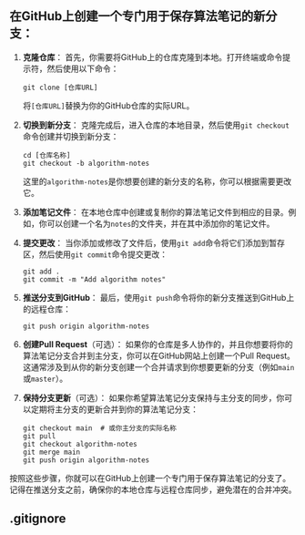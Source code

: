 

## 在GitHub上创建一个专门用于保存算法笔记的新分支：

1. **克隆仓库**： 首先，你需要将GitHub上的仓库克隆到本地。打开终端或命令提示符，然后使用以下命令：

   ```
   git clone [仓库URL]
   ```

   将`[仓库URL]`替换为你的GitHub仓库的实际URL。

2. **切换到新分支**： 克隆完成后，进入仓库的本地目录，然后使用`git checkout`命令创建并切换到新分支：

   ```
   cd [仓库名称]
   git checkout -b algorithm-notes
   ```

   这里的`algorithm-notes`是你想要创建的新分支的名称，你可以根据需要更改它。

3. **添加笔记文件**： 在本地仓库中创建或复制你的算法笔记文件到相应的目录。例如，你可以创建一个名为`notes`的文件夹，并在其中添加你的笔记文件。

4. **提交更改**： 当你添加或修改了文件后，使用`git add`命令将它们添加到暂存区，然后使用`git commit`命令提交更改：

   ```
   git add .
   git commit -m "Add algorithm notes"
   ```

5. **推送分支到GitHub**： 最后，使用`git push`命令将你的新分支推送到GitHub上的远程仓库：

   ```
   git push origin algorithm-notes
   ```

6. **创建Pull Request**（可选）： 如果你的仓库是多人协作的，并且你想要将你的算法笔记分支合并到主分支，你可以在GitHub网站上创建一个Pull Request。这通常涉及到从你的新分支创建一个合并请求到你想要更新的分支（例如`main`或`master`）。

7. **保持分支更新**（可选）： 如果你希望算法笔记分支保持与主分支的同步，你可以定期将主分支的更新合并到你的算法笔记分支：

   ```
   git checkout main  # 或你主分支的实际名称
   git pull
   git checkout algorithm-notes
   git merge main
   git push origin algorithm-notes
   ```

按照这些步骤，你就可以在GitHub上创建一个专门用于保存算法笔记的分支了。记得在推送分支之前，确保你的本地仓库与远程仓库同步，避免潜在的合并冲突。



## .gitignore

